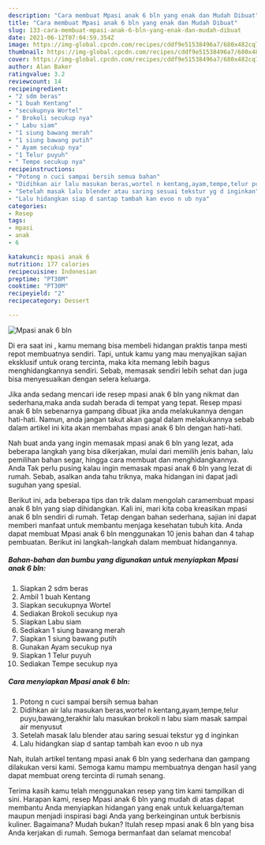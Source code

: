 ```yaml
---
description: "Cara membuat Mpasi anak 6 bln yang enak dan Mudah Dibuat"
title: "Cara membuat Mpasi anak 6 bln yang enak dan Mudah Dibuat"
slug: 133-cara-membuat-mpasi-anak-6-bln-yang-enak-dan-mudah-dibuat
date: 2021-06-12T07:04:59.354Z
image: https://img-global.cpcdn.com/recipes/cddf9e51538496a7/680x482cq70/mpasi-anak-6-bln-foto-resep-utama.jpg
thumbnail: https://img-global.cpcdn.com/recipes/cddf9e51538496a7/680x482cq70/mpasi-anak-6-bln-foto-resep-utama.jpg
cover: https://img-global.cpcdn.com/recipes/cddf9e51538496a7/680x482cq70/mpasi-anak-6-bln-foto-resep-utama.jpg
author: Alan Baker
ratingvalue: 3.2
reviewcount: 14
recipeingredient:
- "2 sdm beras"
- "1 buah Kentang"
- "secukupnya Wortel"
- " Brokoli secukup nya"
- " Labu siam"
- "1 siung bawang merah"
- "1 siung bawang putih"
- " Ayam secukup nya"
- "1 Telur puyuh"
- " Tempe secukup nya"
recipeinstructions:
- "Potong n cuci sampai bersih semua bahan"
- "Didihkan air lalu masukan beras,wortel n kentang,ayam,tempe,telur puyu,bawang,terakhir lalu masukan brokoli n labu siam masak sampai air menyusut"
- "Setelah masak lalu blender atau saring sesuai tekstur yg d inginkan"
- "Lalu hidangkan siap d santap tambah kan evoo n ub nya"
categories:
- Resep
tags:
- mpasi
- anak
- 6

katakunci: mpasi anak 6 
nutrition: 177 calories
recipecuisine: Indonesian
preptime: "PT38M"
cooktime: "PT30M"
recipeyield: "2"
recipecategory: Dessert

---
```



![Mpasi anak 6 bln](https://img-global.cpcdn.com/recipes/cddf9e51538496a7/680x482cq70/mpasi-anak-6-bln-foto-resep-utama.jpg)

Di era  saat ini , kamu memang bisa membeli hidangan praktis tanpa mesti repot membuatnya sendiri. Tapi, untuk kamu yang mau menyajikan sajian eksklusif untuk orang tercinta, maka kita memang lebih bagus menghidangkannya sendiri. Sebab, memasak sendiri lebih sehat dan juga bisa menyesuaikan dengan selera keluarga.

Jika anda sedang mencari ide resep mpasi anak 6 bln yang nikmat dan sederhana,maka anda sudah berada di tempat yang tepat. Resep mpasi anak 6 bln  sebenarnya gampang dibuat jika anda melakukannya dengan hati-hati. Namun, anda jangan takut akan gagal dalam melakukannya 
sebab dalam artikel ini kita akan membahas mpasi anak 6 bln dengan hati-hati.  



Nah buat anda yang ingin memasak mpasi anak 6 bln yang lezat, ada beberapa langkah yang bisa dikerjakan, mulai dari memilih jenis bahan, lalu pemilihan bahan segar, hingga cara membuat dan menghidangkannya. Anda Tak perlu pusing kalau ingin memasak mpasi anak 6 bln yang lezat di rumah. Sebab, asalkan anda  tahu triknya, maka hidangan ini dapat jadi suguhan yang spesial.

Berikut ini, ada beberapa tips dan trik dalam mengolah caramembuat mpasi anak 6 bln yang siap dihidangkan. Kali ini, mari kita coba kreasikan mpasi anak 6 bln sendiri di rumah. Tetap dengan bahan sederhana, sajian ini dapat memberi manfaat untuk membantu menjaga kesehatan tubuh kita. Anda dapat membuat Mpasi anak 6 bln menggunakan 10 jenis bahan dan 4 tahap pembuatan. Berikut ini langkah-langkah dalam membuat hidangannya.

<!--inarticleads1-->

##### Bahan-bahan dan bumbu yang digunakan untuk menyiapkan Mpasi anak 6 bln:

1. Siapkan 2 sdm beras
1. Ambil 1 buah Kentang
1. Siapkan secukupnya Wortel
1. Sediakan  Brokoli secukup nya
1. Siapkan  Labu siam
1. Sediakan 1 siung bawang merah
1. Siapkan 1 siung bawang putih
1. Gunakan  Ayam secukup nya
1. Siapkan 1 Telur puyuh
1. Sediakan  Tempe secukup nya




<!--inarticleads2-->

##### Cara menyiapkan Mpasi anak 6 bln:

1. Potong n cuci sampai bersih semua bahan
1. Didihkan air lalu masukan beras,wortel n kentang,ayam,tempe,telur puyu,bawang,terakhir lalu masukan brokoli n labu siam masak sampai air menyusut
1. Setelah masak lalu blender atau saring sesuai tekstur yg d inginkan
1. Lalu hidangkan siap d santap tambah kan evoo n ub nya




Nah, itulah artikel tentang  mpasi anak 6 bln  yang sederhana dan gampang dilakukan versi kami. Semoga kamu mampu membuatnya dengan hasil yang dapat membuat oreng tercinta di rumah senang. 

Terima kasih kamu telah menggunakan resep yang tim kami tampilkan di sini. Harapan kami, resep  Mpasi anak 6 bln yang mudah di atas dapat membantu Anda menyiapkan hidangan yang enak untuk keluarga/teman maupun menjadi inspirasi bagi Anda yang berkeinginan untuk berbisnis kuliner. Bagaimana? Mudah bukan? Itulah resep mpasi anak 6 bln yang bisa Anda kerjakan di rumah. Semoga bermanfaat dan selamat mencoba!

